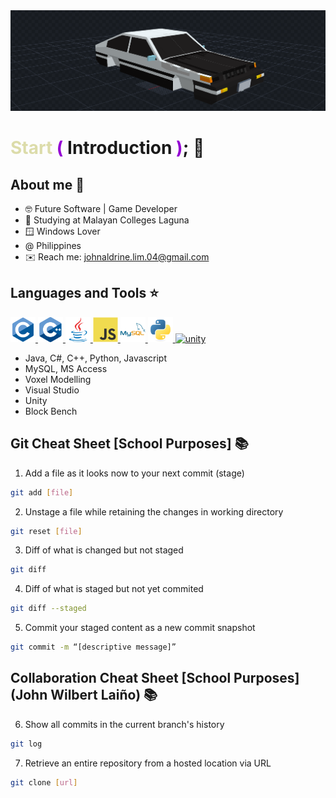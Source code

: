 <img src="https://github.com/pandesal12/pandesal12/blob/main/model.png?raw=true"/>

<h1>
<span style="color:#DCDCAA">Start</span>
<span style="color:#9400D3">(</span>
Introduction
<span style="color:#9400D3">)</span>; 🚩
</h1>

## About me 💾
- 🤓 Future Software | Game Developer 
- 🎒 Studying at Malayan Colleges Laguna 
- 🪟 Windows Lover 
- @ Philippines 
- ✉️ Reach me: johnaldrine.lim.04@gmail.com


## Languages and Tools ⭐

<p align="left"> <a href="https://www.cprogramming.com/" target="_blank" rel="noreferrer"> <img src="https://raw.githubusercontent.com/devicons/devicon/master/icons/c/c-original.svg" alt="c" width="40" height="40"/> </a> <a href="https://www.w3schools.com/cpp/" target="_blank" rel="noreferrer"> <img src="https://raw.githubusercontent.com/devicons/devicon/master/icons/cplusplus/cplusplus-original.svg" alt="cplusplus" width="40" height="40"/> </a> <a href="https://www.java.com" target="_blank" rel="noreferrer"> <img src="https://raw.githubusercontent.com/devicons/devicon/master/icons/java/java-original.svg" alt="java" width="40" height="40"/> </a> <a href="https://developer.mozilla.org/en-US/docs/Web/JavaScript" target="_blank" rel="noreferrer"> <img src="https://raw.githubusercontent.com/devicons/devicon/master/icons/javascript/javascript-original.svg" alt="javascript" width="40" height="40"/> </a> <a href="https://www.mysql.com/" target="_blank" rel="noreferrer"> <img src="https://raw.githubusercontent.com/devicons/devicon/master/icons/mysql/mysql-original-wordmark.svg" alt="mysql" width="40" height="40"/> </a> <a href="https://www.python.org" target="_blank" rel="noreferrer"> <img src="https://raw.githubusercontent.com/devicons/devicon/master/icons/python/python-original.svg" alt="python" width="40" height="40"/> </a> <a href="https://unity.com/" target="_blank" rel="noreferrer"> <img src="https://www.vectorlogo.zone/logos/unity3d/unity3d-icon.svg" alt="unity" width="40" height="40"/> </a> </p>

- Java, C#, C++, Python, Javascript
- MySQL, MS Access
- Voxel Modelling
- Visual Studio
- Unity
- Block Bench

## Git Cheat Sheet [School Purposes] 📚

1. Add a file as it looks now to your next commit (stage)
```bash
git add [file]
```

2. Unstage a file while retaining the changes in working directory
```bash
git reset [file]
```

3. Diff of what is changed but not staged
```bash
git diff
```

4. Diff of what is staged but not yet commited
```bash
git diff --staged
```

5. Commit your staged content as a new commit snapshot
```bash
git commit -m “[descriptive message]”
```

## Collaboration Cheat Sheet [School Purposes] (John Wilbert Laiño) 📚

6. Show all commits in the current branch's history
```bash
git log 
```

7. Retrieve an entire repository from a hosted location via URL
```bash
git clone [url]
```
